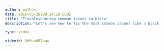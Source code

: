 ```yaml
---
author: nathan
date: 2016-03-28T09:24:10.000Z
title: "Troubleshooting common issues in Krita"
description: "Let's see how to fix the most common issues like a black canvas in Krita."

type: video

videoid: 8dMunUR7aaw
---
```


